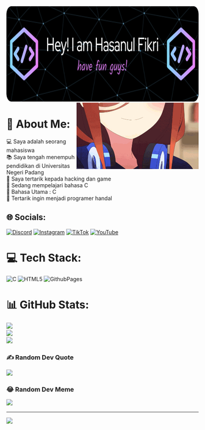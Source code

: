  <img src="https://github.com/piks16/piks16/blob/main/github-header-image%20(3).png" height="250" width= "1080"/>
 <img src="https://github.com/piks16/piks16/blob/main/mikuu.gif" align="right" width="320">
 
# 💫 About Me:
💻 Saya adalah seorang mahasiswa <br>📚 Saya tengah menempuh pendidikan di Universitas Negeri Padang<br>📝 Saya tertarik kepada hacking dan game<br>🔭 Sedang mempelajari bahasa C<br>🌟 Bahasa Utama : C<br>🚩 Tertarik ingin menjadi programer handal</hr>


## 🌐 Socials:
[![Discord](https://img.shields.io/badge/Discord-%237289DA.svg?logo=discord&logoColor=white)](https://discordapp.com/users/1151389425104859226) [![Instagram](https://img.shields.io/badge/Instagram-%23E4405F.svg?logo=Instagram&logoColor=white)](https://instagram.com/hsnlfikri16) [![TikTok](https://img.shields.io/badge/TikTok-%23000000.svg?logo=TikTok&logoColor=white)](https://tiktok.com/@pikipiks16) [![YouTube](https://img.shields.io/badge/YouTube-%23FF0000.svg?logo=YouTube&logoColor=white)](https://youtube.com/@UCebs8Zvj3SPuJWDDl3qnvfQ) 

# 💻 Tech Stack:
![C](https://img.shields.io/badge/c-%2300599C.svg?style=for-the-badge&logo=c&logoColor=white) ![HTML5](https://img.shields.io/badge/html5-%23E34F26.svg?style=for-the-badge&logo=html5&logoColor=white) ![GithubPages](https://img.shields.io/badge/github%20pages-121013?style=for-the-badge&logo=github&logoColor=white)
# 📊 GitHub Stats:
![](https://github-readme-stats.vercel.app/api?username=piks16&theme=dark&hide_border=false&include_all_commits=false&count_private=false)<br/>
![](https://github-readme-streak-stats.herokuapp.com/?user=piks16&theme=dark&hide_border=false)<br/>
![](https://github-readme-stats.vercel.app/api/top-langs/?username=piks16&theme=dark&hide_border=false&include_all_commits=false&count_private=false&layout=compact)

### ✍️ Random Dev Quote
![](https://quotes-github-readme.vercel.app/api?type=horizontal&theme=radical)

### 😂 Random Dev Meme
<img src='https://randommeme-five.vercel.app/' style="height: 400px;"/>

---
[![](https://visitcount.itsvg.in/api?id=piks16&icon=0&color=0)](https://visitcount.itsvg.in)

<!-- Proudly created with GPRM ( https://gprm.itsvg.in ) -->
